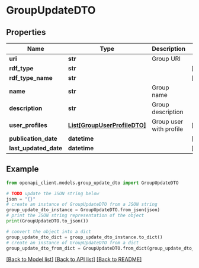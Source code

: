 # GroupUpdateDTO


## Properties

Name | Type | Description | Notes
------------ | ------------- | ------------- | -------------
**uri** | **str** | Group URI | 
**rdf_type** | **str** |  | [optional] 
**rdf_type_name** | **str** |  | [optional] 
**name** | **str** | Group name | 
**description** | **str** | Group description | 
**user_profiles** | [**List[GroupUserProfileDTO]**](GroupUserProfileDTO.md) | Group user with profile | [optional] 
**publication_date** | **datetime** |  | [optional] 
**last_updated_date** | **datetime** |  | [optional] 

## Example

```python
from openapi_client.models.group_update_dto import GroupUpdateDTO

# TODO update the JSON string below
json = "{}"
# create an instance of GroupUpdateDTO from a JSON string
group_update_dto_instance = GroupUpdateDTO.from_json(json)
# print the JSON string representation of the object
print(GroupUpdateDTO.to_json())

# convert the object into a dict
group_update_dto_dict = group_update_dto_instance.to_dict()
# create an instance of GroupUpdateDTO from a dict
group_update_dto_from_dict = GroupUpdateDTO.from_dict(group_update_dto_dict)
```
[[Back to Model list]](../README.md#documentation-for-models) [[Back to API list]](../README.md#documentation-for-api-endpoints) [[Back to README]](../README.md)



